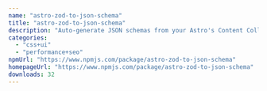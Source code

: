 ```yaml
---
name: "astro-zod-to-json-schema"
title: "astro-zod-to-json-schema"
description: "Auto-generate JSON schemas from your Astro's Content Collections Zod schemas."
categories:
  - "css+ui"
  - "performance+seo"
npmUrl: "https://www.npmjs.com/package/astro-zod-to-json-schema"
homepageUrl: "https://www.npmjs.com/package/astro-zod-to-json-schema"
downloads: 32
---
```


